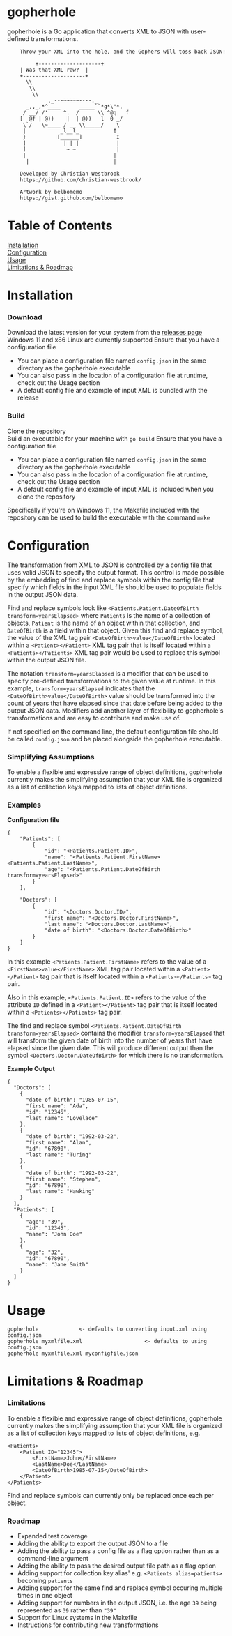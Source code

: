 # gopherhole

gopherhole is a Go application that converts XML to JSON with user-defined transformations.  
  

```
    Throw your XML into the hole, and the Gophers will toss back JSON!  

         +--------------------+
	| Was that XML raw?  |
	+--------------------+
	  \\
	   \\
	    \\
	         ,_---~~~~~----._         
	  _,,_,*^____      _____``*g*\"*, 
	 / __/ /'     ^.  /      \\ ^@q   f 
	[  @f | @))    |  | @))   l  0 _/  
	 \`/   \~____ / __ \\_____/    \   
	 |           _l__l_           I   
	 }          [______]           I  
	 ]            | | |            |  
	 ]             ~ ~             |  
	 |                            |   
	  |                           |   

    Developed by Christian Westbrook
    https://github.com/christian-westbrook/

    Artwork by belbomemo
    https://gist.github.com/belbomemo
```

# Table of Contents

[Installation](#installation)  
[Configuration](#configuration)  
[Usage](#usage)  
[Limitations & Roadmap](#limitations--roadmap)  

# Installation

### Download
Download the latest version for your system from the [releases page](https://github.com/christian-westbrook/gopherhole/releases)  
Windows 11 and x86 Linux are currently supported
Ensure that you have a configuration file
- You can place a configuration file named `config.json` in the same directory as the gopherhole executable
- You can also pass in the location of a configuration file at runtime, check out the Usage section
- A default config file and example of input XML is bundled with the release

### Build
Clone the repository  
Build an executable for your machine with `go build`
Ensure that you have a configuration file  
- You can place a configuration file named `config.json` in the same directory as the gopherhole executable
- You can also pass in the location of a configuration file at runtime, check out the Usage section
- A default config file and example of input XML is included when you clone the repository  

Specifically if you're on Windows 11, the Makefile included with the repository can be used to build the executable with the command `make`

# Configuration

The transformation from XML to JSON is controlled by a config file that uses valid JSON to specify the output format. This control is made possible by the embedding of find and replace symbols within the config file that specify which fields in the input XML file should be used to populate fields in the output JSON data.  

Find and replace symbols look like `<Patients.Patient.DateOfBirth transform=yearsElapsed>` where `Patients` is the name of a collection of objects, `Patient` is the name of an object within that collection, and `DateOfBirth` is a field within that object. Given this find and replace symbol, the value of the XML tag pair `<DateOfBirth>value</DateOfBirth>` located within a `<Patient></Patient>` XML tag pair that is itself located within a `<Patients></Patients>` XML tag pair would be used to replace this symbol within the output JSON file.  

The notation `transform=yearsElapsed` is a modifier that can be used to specify pre-defined transformations to the given value at runtime. In this example, `transform=yearsElapsed` indicates that the `<DateOfBirth>value</DateOfBirth>` value should be transformed into the count of
years that have elapsed since that date before being added to the output JSON data. Modifiers add another layer of flexibility to gopherhole's transformations and are easy to contribute and make use of.  

If not specified on the command line, the default configuration file should be called `config.json` and be placed alongside the gopherhole executable.

### Simplifying Assumptions  
To enable a flexible and expressive range of object definitions, gopherhole currently makes the simplifying assumption that your XML file is organized as a list of collection keys mapped to lists of object definitions.  

### Examples

**Configuration file**  
```
{
    "Patients": [
        {
            "id": "<Patients.Patient.ID>",
            "name": "<Patients.Patient.FirstName> <Patients.Patient.LastName>",
            "age": "<Patients.Patient.DateOfBirth transform=yearsElapsed>"
        }
    ],

    "Doctors": [
        {
            "id": "<Doctors.Doctor.ID>",
            "first name": "<Doctors.Doctor.FirstName>",
            "last name": "<Doctors.Doctor.LastName>",
            "date of birth": "<Doctors.Doctor.DateOfBirth>"
        }
    ]
}
```

In this example `<Patients.Patient.FirstName>` refers to the value of a `<FirstName>value</FirstName>` XML tag pair located within a `<Patient></Patient>` tag pair that is itself located within a `<Patients></Patients>` tag pair.

Also in this example, `<Patients.Patient.ID>` refers to the value of the attribute `ID` defined in a `<Patient></Patient>` tag pair that is itself located within a `<Patients></Patients>` tag pair.

The find and replace symbol `<Patients.Patient.DateOfBirth transform=yearsElapsed>` contains the modifier `transform=yearsElapsed` that will transform the given date of birth into the number of years that have elapsed since the given date. This will produce different output than the symbol `<Doctors.Doctor.DateOfBirth>` for which there is no transformation.

**Example Output**

```
{
  "Doctors": [
    {
      "date of birth": "1985-07-15",
      "first name": "Ada",
      "id": "12345",
      "last name": "Lovelace"
    },
    {
      "date of birth": "1992-03-22",
      "first name": "Alan",
      "id": "67890",
      "last name": "Turing"
    },
    {
      "date of birth": "1992-03-22",
      "first name": "Stephen",
      "id": "67890",
      "last name": "Hawking"
    }
  ],
  "Patients": [
    {
      "age": "39",
      "id": "12345",
      "name": "John Doe"
    },
    {
      "age": "32",
      "id": "67890",
      "name": "Jane Smith"
    }
  ]
}
```

# Usage
```
gopherhole             <- defaults to converting input.xml using config.json
gopherhole myxmlfile.xml                    <- defaults to using config.json
gopherhole myxmlfile.xml myconfigfile.json
```

# Limitations & Roadmap

### Limitations
To enable a flexible and expressive range of object definitions, gopherhole currently makes the simplifying assumption that your XML file is organized as a list of collection keys mapped to lists of object definitions, e.g.

```
<Patients>
    <Patient ID="12345">
        <FirstName>John</FirstName>
        <LastName>Doe</LastName>
        <DateOfBirth>1985-07-15</DateOfBirth>
    </Patient>
</Patients>
```

Find and replace symbols can currently only be replaced once each per object.


### Roadmap
- Expanded test coverage
- Adding the ability to export the output JSON to a file
- Adding the ability to pass a config file as a flag option rather than as a command-line argument
- Adding the ability to pass the desired output file path as a flag option
- Adding support for collection key alias' e.g. `<Patients alias=patients>` becoming `patients`
- Adding support for the same find and replace symbol occuring multiple times in one object
- Adding support for numbers in the output JSON, i.e. the age `39` being represented as `39` rather than `"39"`
- Support for Linux systems in the Makefile
- Instructions for contributing new transformations